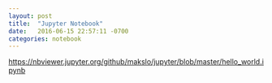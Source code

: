 ```yaml
---
layout: post
title:  "Jupyter Notebook"
date:   2016-06-15 22:57:11 -0700
categories: notebook
---
```

https://nbviewer.jupyter.org/github/makslo/jupyter/blob/master/hello_world.ipynb
